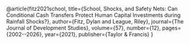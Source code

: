 @article{fitz2021school,
    title={School, Shocks, and Safety Nets: Can Conditional Cash Transfers Protect Human Capital Investments during Rainfall Shocks?},
    author={Fitz, Dylan and League, Riley},
    journal={The Journal of Development Studies},
    volume={57},
    number={12},
    pages={2002--2026},
    year={2021},
    publisher={Taylor \& Francis}
}
